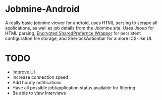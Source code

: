 Jobmine-Android
===============

A really basic jobmine viewer for android, uses HTML parsing to scrape all applications, as well as job details from the Jobmine site.
Uses Jsoup for HTML parsing, [Encrypted SharedPrefernce Wrapper](http://stackoverflow.com/questions/785973/what-is-the-most-appropriate-way-to-store-user-settings-in-android-application) for persistent configuration file storage, and SherlockActionbar for a more ICS-like UI. 

TODO
====

* Improve UI
* Increase connection speed
* Add hourly notifications
* Have all possible job/application status available for filtering
* Be able to view Interviews
